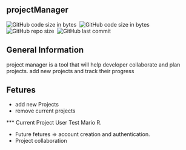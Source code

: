 ## projectManager

![GitHub code size in bytes](https://img.shields.io/badge/code-Angular-red)&nbsp; 
![GitHub code size in bytes](https://img.shields.io/github/languages/code-size/MarioR9/projectManagerFrontend)&nbsp;
![GitHub repo size](https://img.shields.io/github/repo-size/MarioR9/projectManagerFrontend?color=g&label=Repo%20Size)&nbsp; 
![GitHub last commit](https://img.shields.io/github/last-commit/MarioR9/projectManagerFrontend)

## General Information

project manager is a tool that will help developer collaborate and plan projects.
add new projects and track their progress

## Fetures

* add new Projects
* remove current projects

*** Current Project User Test Mario R.

- Future fetures => account creation and authentication. 
- Project collaboration 
